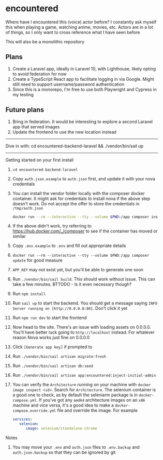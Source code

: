 # encountered

Where have I encountered this (voice) actor before? I constantly ask myself this when playing a game, watching anime, movies, etc. Actors are in a lot of things, so I only want to cross reference what I have seen before

This will also be a monolithic repository

## Plans

1. Create a Laravel app, ideally in Laravel 10, with Lighthouse, likely opting to avoid federation for now
1. Create a TypeScript React app to facilitate logging in via Google. Might still need to support username/password authentication
1. Since this is a monorepo, I'm free to use both Playwright and Cypress in my testing

## Future plans

1. Bring in federation. It would be interesting to explore a second Laravel app that served images
1. Update the frontend to use the new location instead

---

Dive in with: cd encountered-backend-laravel && ./vendor/bin/sail up

---

Getting started on your first install

1. `cd encountered-backend-laravel`
1. Copy `auth.json.example` to `auth.json` first, and update it with your nova credentials
1. You can install the vendor folder locally with the composer docker container. It might ask for credentials to install nova if the above step doesn't work. Do not accept the offer to store the credentials in `/tmp/auth.json`

    ```bash
   docker run --rm --interactive --tty --volume $PWD:/app composer install
    ```

1. If the above didn't work, try referring to https://hub.docker.com/_/composer to see if the container has moved or similar
1. Copy `.env.example` to `.env` and fill out appropriate details
1. `docker run --rm --interactive --tty --volume $PWD:/app composer update` for good measure
1. `APP_KEY` may not exist yet, but you'll be able to generate one soon
1. Run `./vendor/bin/sail build`. This should work without issue. This can take a few minutes. BTTODO - Is it even necessary though?
1. Run `npm install`
1. Run `sail up` to start the backend. You should get a message saying `INFO Server running on [http://0.0.0.0:80]`. Don't click it yet
1. Run `npm run dev` to start the frontend
1. Now head to the site. There's an issue with loading assets on 0.0.0.0. You'll have better luck going to `http://localhost` instead. For whatever reason Nova works just fine on 0.0.0.0
1. Click `[Generate app key]` if prompted to
1. Run `./vendor/bin/sail artisan migrate:fresh`
1. Run `./vendor/bin/sail artisan db:seed`
1. Run `./vendor/bin/sail artisan app:encountered:inject-initial-admin`
1. You can verify the `Architecture` running on your machine with `docker image inspect <id>`. Search for `Architecture`. The selenium container is a good one to check, as by default the seleniarm package is in `docker-compose.yml`. If you've got any `amd64` architecture images on an `x86` machine and vice versa, it's a good idea to make a `docker-compose.override.yml` file and override the image. For example

   ```yaml
   services:
      selenium:
         image: selenium/standalone-chrome
   ```

Notes

1. You may move your `.env` and `auth.json` files to `.env.backup` and `auth.json.backup` so that they can be ignored by git
